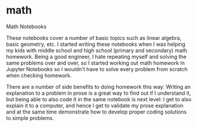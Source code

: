 # math
Math Notebooks

These notebooks cover a number of basic topics such as linear algebra, basic geometry, etc. I started writing these notebooks when I was helping my kids with middle school and high school (primary and secondary) math homework. Being a good engineer, I hate repeating myself and solving the same problems over and over, so I started working out math homework in Jupyter Notebooks so I wouldn't have to solve every problem from scratch when checking homework.

There are a number of side benefits to doing homework this way: Writing an explanation to a problem in prose is a great way to find out if I understand it, but being able to also code it in the same notebook is next level: I get to also explain it to a computer, and hence I get to validate my prose explanation and at the same time demonstrate how to develop proper coding solutions to simple problems.

